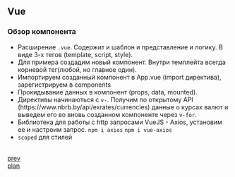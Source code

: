 <h2>Vue</h2>

<h3>Обзор компонента</h3>
<div>
<ul>
<li>
Расширение <code>.vue</code>. Содержит и шаблон и представление и логику. В виде 3-х тегов (template, script, style).
</li>
<li>
Для примера создадим новый компонент. Внутри темплейта всегда корневой тег(любой, но главное один).
</li>
<li>
Импортируем созданный компонент в App.vue (import директива), зарегистрируем в components
</li>
<li>
Прокидывание данных в компонент (props, data, mounted).
</li>
<li>
Директивы начинаються с <code>v-</code>.
Получим по открытому API (https://www.nbrb.by/api/exrates/currencies) данные о курсах валют и выведем его во вновь созданном компоненте через <code>v-for</code>.
</li>
<li>
Библиотека для работы с http запросами VueJS - Axios, установим ее и настроим запрос.
<code>npm i axios</code> <code>npm i vue-axios</code>
</li>
<li>
<code>scoped</code> для стилей
</li>
</ul>
</div>

<br/>
<a href="03.md">prev</a>
<br/>
<a href="00.md">plan</a>
